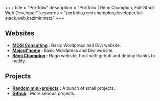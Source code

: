 +++
title = "Portfolio"
description = "Portfolio | Rémi Champlon, Full-Stack Web Developer"
keywords = "portfolio,remi champlon,developer,full-stack,web,kazimir,metz"
+++

## Websites

- **[MOSI Consulting](https://mosiconsulting.com/) :** Basic Wordpress and Divi website.
- **[Majord'home](https://majord-home.fr/) :** Basic Wordpress and Divi website.
- **[Rémi Champlon](https://remi-champlon.fr/) :** Hugo website, host with github and deploy thanks to netlify.


## Projects

- **[Random mini-projects](http://project.remi-champlon.fr/) :** A bunch of small projects.
- **[Github](https://github.com/Kazimir42) :** More serious projects.